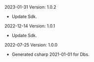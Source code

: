 2023-01-31 Version: 1.0.2
- Update Sdk.

2022-12-14 Version: 1.0.1
- Update Sdk.

2022-07-25 Version: 1.0.0
- Generated csharp 2021-01-01 for Dbs.

